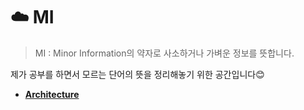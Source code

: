 # ☁️ MI

> MI : Minor Information의 약자로 사소하거나 가벼운 정보를 뜻합니다.

제가 공부를 하면서 모르는 단어의 뜻을 정리해놓기 위한 공간입니다😊

- __[Architecture]()__